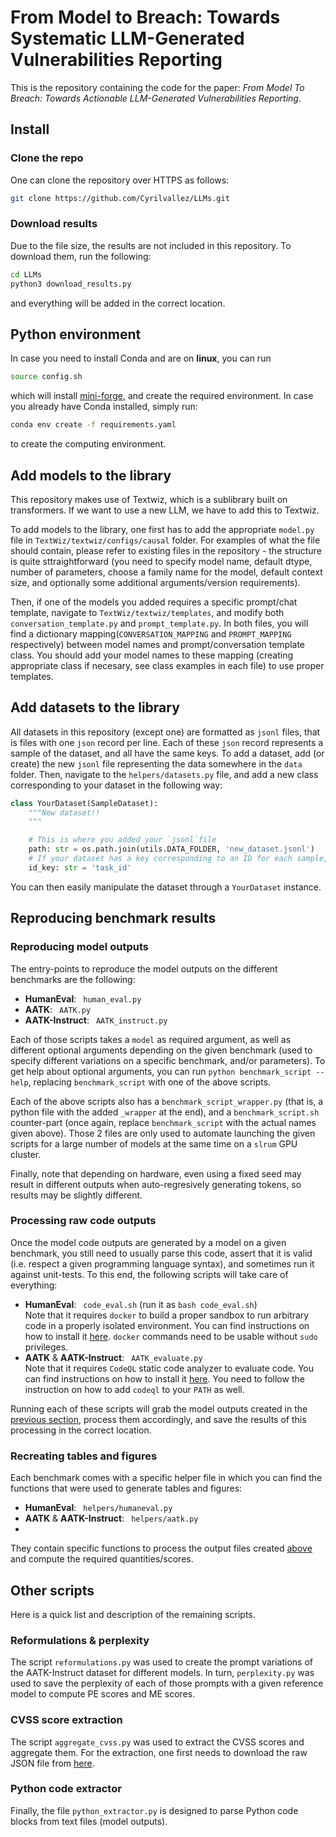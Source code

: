 # From Model to Breach: Towards Systematic LLM-Generated Vulnerabilities Reporting

This is the repository containing the code for the paper: _From Model To Breach: Towards Actionable LLM-Generated Vulnerabilities Reporting_.

## Install

### Clone the repo

One can clone the repository over HTTPS as follows: 

```sh
git clone https://github.com/Cyrilvallez/LLMs.git
```


### Download results

Due to the file size, the results are not included in this repository. To download them, run the following:

```sh
cd LLMs
python3 download_results.py
```

and everything will be added in the correct location.

## Python environment

In case you need to install Conda and are on **linux**, you can run

```sh
source config.sh
```

which will install [mini-forge](https://github.com/conda-forge/miniforge), and create the required environment. In case you already have Conda installed, simply run:

```sh
conda env create -f requirements.yaml
```

to create the computing environment.

## Add models to the library
This repository makes use of Textwiz, which is a sublibrary built on transformers. If we want to use a new LLM, we have to add this to Textwiz.

To add models to the library, one first has to add the appropriate `model.py` file in `TextWiz/textwiz/configs/causal` folder. For examples of what the file should contain, please refer to existing files in the repository - the structure is quite sttraightforward (you need to specify model name, default dtype, number of parameters, choose a family name for the model, default context size, and optionally some additional arguments/version requirements).  

Then, if one of the models you added requires a specific prompt/chat template, navigate to `TextWiz/textwiz/templates`, and modify both `conversation_template.py` and `prompt_template.py`. In both files, you will find a dictionary mapping(`CONVERSATION_MAPPING` and `PROMPT_MAPPING` respectively) between model names and prompt/conversation template class. You should add your model names to these mapping (creating appropriate class if necesary, see class examples in each file) to use proper templates. 

## Add datasets to the library

All datasets in this repository (except one) are formatted as `jsonl` files, that is files with one `json` record per line. Each of these `json` record represents a sample of the dataset, and all have the same keys. To add a dataset, add (or create) the new `jsonl` file representing the data somewhere in the `data` folder. Then, navigate to the `helpers/datasets.py` file, and add a new class corresponding to your dataset in the following way:

```python
class YourDataset(SampleDataset):
    """New dataset!!
    """

    # This is where you added your `jsonl`file
    path: str = os.path.join(utils.DATA_FOLDER, 'new_dataset.jsonl')
    # If your dataset has a key corresponding to an ID for each sample, add it here (otherwise set it to whatever string, such as "" or "None")
    id_key: str = 'task_id'
```

You can then easily manipulate the dataset through a `YourDataset` instance.


## Reproducing benchmark results

### Reproducing model outputs

The entry-points to reproduce the model outputs on the different benchmarks are the following:

- **HumanEval**: &ensp;`human_eval.py`
- **AATK**: &ensp;`AATK.py`
- **AATK-Instruct**: &ensp;`AATK_instruct.py`

Each of those scripts takes a `model` as required argument, as well as different optional arguments depending on the given benchmark (used to specify different variations on a specific benchmark, and/or parameters). To get help about optional arguments, you can run `python benchmark_script --help`, replacing `benchmark_script` with one of the above scripts.  

Each of the above scripts also has a `benchmark_script_wrapper.py` (that is, a python file with the added `_wrapper` at the end), and a `benchmark_script.sh` counter-part (once again, replace `benchmark_script` with the actual names given above). Those 2 files are only used to automate launching the given scripts for a large number of models at the same time on a `slrum` GPU cluster.  

Finally, note that depending on hardware, even using a fixed seed may result in different outputs when auto-regresively generating tokens, so results may be slightly different.

### Processing raw code outputs

Once the model code outputs are generated by a model on a given benchmark, you still need to usually parse this code, assert that it is valid (i.e. respect a given programming language syntax), and sometimes run it against unit-tests. To this end, the following scripts will take care of everything:

- **HumanEval**: &ensp;`code_eval.sh` (run it as `bash code_eval.sh`)  
Note that it requires `docker` to build a proper sandbox to run arbitrary code in a properly isolated environment. You can find instructions on how to install it [here](https://docs.docker.com/get-started/get-docker/). `docker` commands need to be usable without `sudo` privileges.
- **AATK** & **AATK-Instruct**: &ensp;`AATK_evaluate.py`  
Note that it requires `CodeQL` static code analyzer to evaluate code. You can find instructions on how to install it [here](https://docs.github.com/en/code-security/codeql-cli/using-the-advanced-functionality-of-the-codeql-cli/advanced-setup-of-the-codeql-cli). You need to follow the instruction on how to add `codeql` to your `PATH` as well.

Running each of these scripts will grab the model outputs created in the [previous section](#reproducing-model-outputs), process them accordingly, and save the results of this processing in the correct location.

### Recreating tables and figures

Each benchmark comes with a specific helper file in which you can find the functions that were used to generate tables and figures:

- **HumanEval**: &ensp;`helpers/humaneval.py`
- **AATK** & **AATK-Instruct**: &ensp;`helpers/aatk.py`
- 
They contain specific functions to process the output files created [above](#processing-raw-code-outputs) and compute the required quantities/scores.

## Other scripts

Here is a quick list and description of the remaining scripts.

### Reformulations & perplexity

The script `reformulations.py` was used to create the prompt variations of the AATK-Instruct dataset for different models. In turn, `perplexity.py` was used to save the perplexity of each of those prompts with a given reference model to compute PE scores and ME scores.

### CVSS score extraction

The script `aggregate_cvss.py` was used to extract the CVSS scores and aggregate them. For the extraction, one first needs to download the raw JSON file from [here](https://nvd.nist.gov/vuln/data-feeds#divJson20Feeds).

### Python code extractor

Finally, the file `python_extractor.py` is designed to parse Python code blocks from text files (model outputs).


